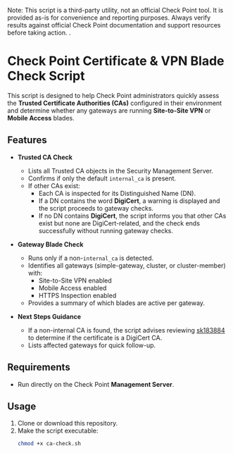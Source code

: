 Note: This script is a third-party utility, not an official Check Point tool. It is provided as-is for convenience and reporting purposes. Always verify results against official Check Point documentation and support resources before taking action.
.
# Check Point Certificate & VPN Blade Check Script

This script is designed to help Check Point administrators quickly assess the **Trusted Certificate Authorities (CAs)** configured in their environment and determine whether any gateways are running **Site-to-Site VPN** or **Mobile Access** blades.

## Features

- **Trusted CA Check**
  - Lists all Trusted CA objects in the Security Management Server.
  - Confirms if only the default `internal_ca` is present.
  - If other CAs exist:
    - Each CA is inspected for its Distinguished Name (DN).
    - If a DN contains the word **DigiCert**, a warning is displayed and the script proceeds to gateway checks.
    - If no DN contains **DigiCert**, the script informs you that other CAs exist but none are DigiCert-related, and the check ends successfully without running gateway checks.


- **Gateway Blade Check**
  - Runs only if a non-`internal_ca` is detected.
  - Identifies all gateways (simple-gateway, cluster, or cluster-member) with:
    - Site-to-Site VPN enabled
    - Mobile Access enabled
    - HTTPS Inspection enabled
  - Provides a summary of which blades are active per gateway.

- **Next Steps Guidance**
  - If a non-internal CA is found, the script advises reviewing [sk183884](https://support.checkpoint.com/results/sk/sk183884) to determine if the certificate is a DigiCert CA.
  - Lists affected gateways for quick follow-up.

## Requirements

- Run directly on the Check Point **Management Server**.


## Usage

1. Clone or download this repository.
2. Make the script executable:
   ```bash
   chmod +x ca-check.sh
